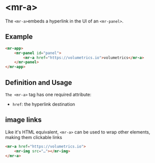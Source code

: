 # &lt;mr-a&gt;

The `<mr-a>`embeds a hyperlink in the UI of an `<mr-panel>`.

## Example

```html
<mr-app>
    <mr-panel id="panel">
        <mr-a href="https://volumetrics.io">volumetrics</mr-a>
    </mr-panel>
</mr-app>
```

<!-- ![mr-a-example-0](/static/mr-a-example-0.png) -->

## Definition and Usage

`The <mr-a>` tag has one required attribute:

* `href`: the hyperlink destination

## image links

Like it's HTML equivalent, `<mr-a>` can be used to wrap other elements, making them clickable links

```html
<mr-a href="https://volumetrics.io">
    <mr-img src="…"></mr-img>
</mr-a>
```

<!-- ![mr-a-example-1](/static/mr-a-example-1.png) -->

